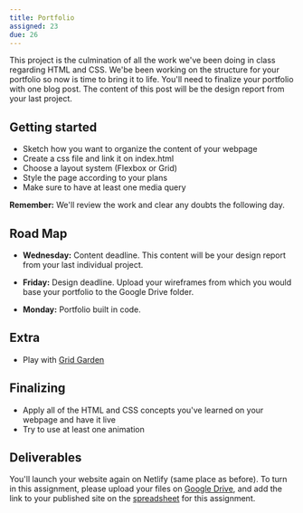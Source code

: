 ```yaml
---
title: Portfolio
assigned: 23
due: 26
---
```


This project is the culmination of all the work we've been doing in class regarding HTML and CSS. 
We'be been working on the structure for your portfolio so now is time to bring it to life.
You'll need to finalize your portfolio with one blog post. The content of this post will be the design report from your last project.

Getting started
---------------

- Sketch how you want to organize the content of your webpage
- Create a css file and link it on index.html
- Choose a layout system (Flexbox or Grid)
- Style the page according to your plans
- Make sure to have at least one media query

**Remember:** We'll review the work and clear any doubts the following day.

Road Map
---------------
- **Wednesday:** Content deadline. This content will be your design report from your last individual project.

- **Friday:** Design deadline. Upload your wireframes from which you would base your portfolio to the Google Drive folder.
- **Monday:** Portfolio built in code.

Extra
-----

- Play with [Grid Garden](https://cssgridgarden.com/)


Finalizing
----------

- Apply all of the HTML and CSS concepts you've learned on your webpage and have it live
- Try to use at least one animation

Deliverables
------------

You'll launch your website again on Netlify (same place as before). To turn in this assignment, please upload your files on [Google Drive](https://drive.google.com/drive/folders/1b_s1XLDVxBsxy-OOkt_Xz6tG2IVQhdQ3), and add the link to your published site on the [spreadsheet](https://docs.google.com/spreadsheets/d/1Ztzs4jheB_HWNSr6AgDMiLag3_GbwDIpQ5g_kuQmGrY/edit#gid=0) for this assignment.

